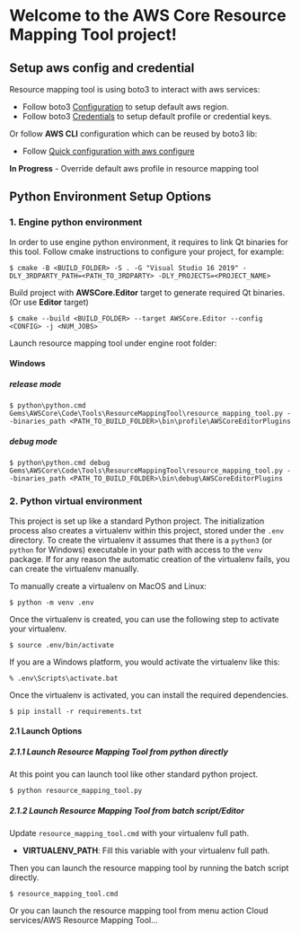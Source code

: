 
# Welcome to the AWS Core Resource Mapping Tool project!

## Setup aws config and credential
Resource mapping tool is using boto3 to interact with aws services:
 * Follow boto3
   [Configuration](https://boto3.amazonaws.com/v1/documentation/api/latest/guide/configuration.html) to setup default aws region.
 * Follow boto3
   [Credentials](https://boto3.amazonaws.com/v1/documentation/api/latest/guide/credentials.html) to setup default profile or credential keys.

Or follow **AWS CLI** configuration which can be reused by boto3 lib:
 * Follow
   [Quick configuration with aws configure](https://docs.aws.amazon.com/cli/latest/userguide/cli-configure-quickstart.html#cli-configure-quickstart-config)

**In Progress** - Override default aws profile in resource mapping tool

## Python Environment Setup Options
### 1. Engine python environment
In order to use engine python environment, it requires to link Qt binaries for this tool.
Follow cmake instructions to configure your project, for example:

```
$ cmake -B <BUILD_FOLDER> -S . -G "Visual Studio 16 2019" -DLY_3RDPARTY_PATH=<PATH_TO_3RDPARTY> -DLY_PROJECTS=<PROJECT_NAME>
```

Build project with **AWSCore.Editor** target to generate required Qt binaries.
(Or use **Editor** target)

```
$ cmake --build <BUILD_FOLDER> --target AWSCore.Editor --config <CONFIG> -j <NUM_JOBS>
```

Launch resource mapping tool under engine root folder:

#### Windows
##### release mode
```
$ python\python.cmd Gems\AWSCore\Code\Tools\ResourceMappingTool\resource_mapping_tool.py --binaries_path <PATH_TO_BUILD_FOLDER>\bin\profile\AWSCoreEditorPlugins
```
##### debug mode
```
$ python\python.cmd debug Gems\AWSCore\Code\Tools\ResourceMappingTool\resource_mapping_tool.py --binaries_path <PATH_TO_BUILD_FOLDER>\bin\debug\AWSCoreEditorPlugins
```


### 2. Python virtual environment
This project is set up like a standard Python project. The initialization
process also creates a virtualenv within this project, stored under the `.env`
directory.  To create the virtualenv it assumes that there is a `python3`
(or `python` for Windows) executable in your path with access to the `venv`
package. If for any reason the automatic creation of the virtualenv fails,
you can create the virtualenv manually.

To manually create a virtualenv on MacOS and Linux:

```
$ python -m venv .env
```

Once the virtualenv is created, you can use the following step to activate your virtualenv.

```
$ source .env/bin/activate
```

If you are a Windows platform, you would activate the virtualenv like this:

```
% .env\Scripts\activate.bat
```

Once the virtualenv is activated, you can install the required dependencies.

```
$ pip install -r requirements.txt
```

#### 2.1 Launch Options
##### 2.1.1 Launch Resource Mapping Tool from python directly
At this point you can launch tool like other standard python project.

```
$ python resource_mapping_tool.py
```

##### 2.1.2 Launch Resource Mapping Tool from batch script/Editor
Update `resource_mapping_tool.cmd` with your virtualenv full path.

 * **VIRTUALENV_PATH**: Fill this variable with your virtualenv full path.

Then you can launch the resource mapping tool by running the batch script directly.

```
$ resource_mapping_tool.cmd
```

Or you can launch the resource mapping tool from menu action Cloud services/AWS Resource Mapping Tool...
